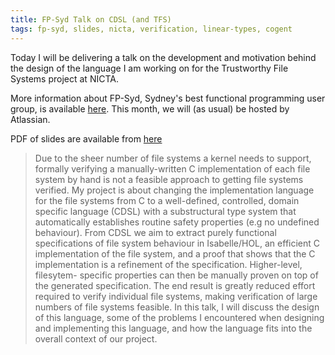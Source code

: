 ```yaml
---
title: FP-Syd Talk on CDSL (and TFS)
tags: fp-syd, slides, nicta, verification, linear-types, cogent
---
```


Today I will be delivering a talk on the development and motivation behind the design of the
language I am working on for the Trustworthy File Systems project at NICTA.

More information about FP-Syd, Sydney's best functional programming user group, is available
[here](http://fp-syd.ouroborus.net/). This month, we will (as usual) be hosted by Atlassian.

PDF of slides are available from [here](/images/fp-syd-2013-10-16.pdf)

> Due to the sheer number of file systems a kernel needs to support, formally 
> verifying a manually-written C implementation of each file system by hand is 
> not a feasible approach to getting file systems verified. My project is about 
> changing the implementation language for the file systems from C to a 
> well-defined, controlled, domain specific language (CDSL) with a substructural 
> type system that automatically establishes routine safety properties (e.g no 
> undefined behaviour). From CDSL we aim to extract purely functional 
> specifications of file system behaviour in Isabelle/HOL, an efficient C 
> implementation of the file system, and a proof that shows that the C 
> implementation is a refinement of the specification. Higher-level, filesytem- 
> specific properties can then be manually proven on top of the generated 
> specification. The end result is greatly reduced effort required to verify 
> individual file systems, making verification of large numbers of file systems 
> feasible. In this talk, I will discuss the design of this language, some of 
> the problems I encountered when designing and implementing this language, and 
> how the language fits into the overall context of our project. 
